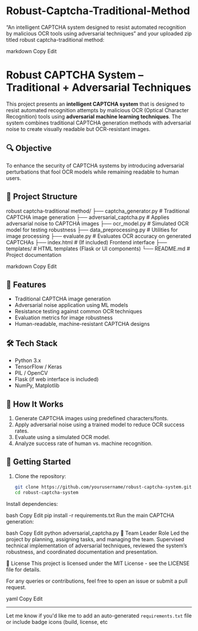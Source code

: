 # Robust-Captcha-Traditional-Method
“An intelligent CAPTCHA system designed to resist automated recognition by malicious OCR tools using adversarial techniques” and your uploaded zip titled robust captcha-traditional method:

markdown
Copy
Edit
# Robust CAPTCHA System – Traditional + Adversarial Techniques

This project presents an **intelligent CAPTCHA system** that is designed to resist automated recognition attempts by malicious OCR (Optical Character Recognition) tools using **adversarial machine learning techniques**. The system combines traditional CAPTCHA generation methods with adversarial noise to create visually readable but OCR-resistant images.

## 🔍 Objective

To enhance the security of CAPTCHA systems by introducing adversarial perturbations that fool OCR models while remaining readable to human users.

## 📂 Project Structure

robust captcha-traditional method/
├── captcha_generator.py # Traditional CAPTCHA image generation
├── adversarial_captcha.py # Applies adversarial noise to CAPTCHA images
├── ocr_model.py # Simulated OCR model for testing robustness
├── data_preprocessing.py # Utilities for image processing
├── evaluate.py # Evaluates OCR accuracy on generated CAPTCHAs
├── index.html # (If included) Frontend interface
├── templates/ # HTML templates (Flask or UI components)
└── README.md # Project documentation

markdown
Copy
Edit

## 🚀 Features

- Traditional CAPTCHA image generation
- Adversarial noise application using ML models
- Resistance testing against common OCR techniques
- Evaluation metrics for image robustness
- Human-readable, machine-resistant CAPTCHA designs

## 🛠️ Tech Stack

- Python 3.x
- TensorFlow / Keras
- PIL / OpenCV
- Flask (if web interface is included)
- NumPy, Matplotlib

## 🧠 How It Works

1. Generate CAPTCHA images using predefined characters/fonts.
2. Apply adversarial noise using a trained model to reduce OCR success rates.
3. Evaluate using a simulated OCR model.
4. Analyze success rate of human vs. machine recognition.

## 🏁 Getting Started

1. Clone the repository:
   ```bash
   git clone https://github.com/yourusername/robust-captcha-system.git
   cd robust-captcha-system
Install dependencies:

bash
Copy
Edit
pip install -r requirements.txt
Run the main CAPTCHA generation:

bash
Copy
Edit
python adversarial_captcha.py
👤 Team Leader Role
Led the project by planning, assigning tasks, and managing the team. Supervised technical implementation of adversarial techniques, reviewed the system’s robustness, and coordinated documentation and presentation.

📄 License
This project is licensed under the MIT License - see the LICENSE file for details.

For any queries or contributions, feel free to open an issue or submit a pull request.

yaml
Copy
Edit

---

Let me know if you'd like me to add an auto-generated `requirements.txt` file or include badge icons (build, license, etc

